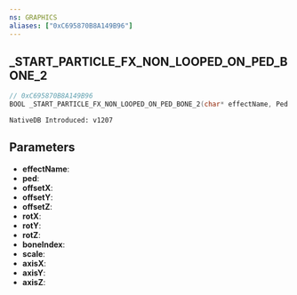 ```yaml
---
ns: GRAPHICS
aliases: ["0xC695870B8A149B96"]
---
```

## _START_PARTICLE_FX_NON_LOOPED_ON_PED_BONE_2

```c
// 0xC695870B8A149B96
BOOL _START_PARTICLE_FX_NON_LOOPED_ON_PED_BONE_2(char* effectName, Ped ped, float offsetX, float offsetY, float offsetZ, float rotX, float rotY, float rotZ, int boneIndex, float scale, BOOL axisX, BOOL axisY, BOOL axisZ);
```

```
NativeDB Introduced: v1207
```

## Parameters
* **effectName**:
* **ped**:
* **offsetX**:
* **offsetY**:
* **offsetZ**:
* **rotX**:
* **rotY**:
* **rotZ**:
* **boneIndex**:
* **scale**:
* **axisX**:
* **axisY**:
* **axisZ**:
